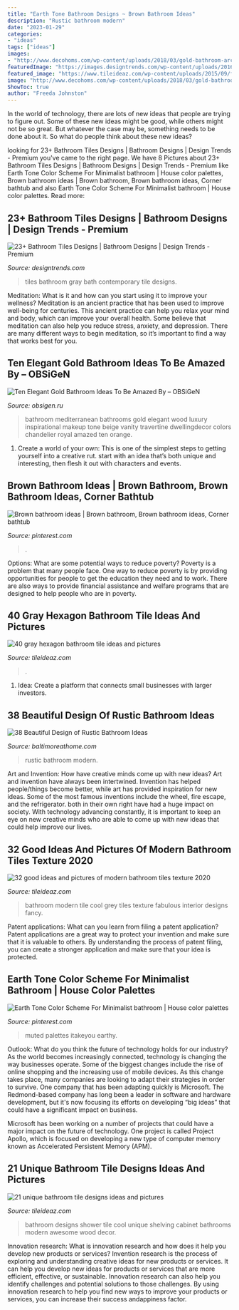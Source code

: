 ```yaml
---
title: "Earth Tone Bathroom Designs ~ Brown Bathroom Ideas"
description: "Rustic bathroom modern"
date: "2023-01-29"
categories:
- "ideas"
tags: ["ideas"]
images:
- "http://www.decohoms.com/wp-content/uploads/2018/03/gold-bathroom-arch-door-arch-doorway-beige-ceiling-gold-chandelier-gold-gilded-mirror-makeup-vanity-mirrored-tray-wood-vanity.jpg"
featuredImage: "https://images.designtrends.com/wp-content/uploads/2016/03/01132749/Gray-Contemporary-Bath-room-tiles.jpg"
featured_image: "https://www.tileideaz.com/wp-content/uploads/2015/09/fancy-bathroom-designs-fabulous-modern-interior-cool-grey-tile.jpg"
image: "http://www.decohoms.com/wp-content/uploads/2018/03/gold-bathroom-arch-door-arch-doorway-beige-ceiling-gold-chandelier-gold-gilded-mirror-makeup-vanity-mirrored-tray-wood-vanity.jpg"
ShowToc: true
author: "Freeda Johnston"
---
```



In the world of technology, there are lots of new ideas that people are trying to figure out. Some of these new ideas might be good, while others might not be so great. But whatever the case may be, something needs to be done about it. So what do people think about these new ideas?

	

		
looking for 23+ Bathroom Tiles Designs | Bathroom Designs | Design Trends - Premium you've came to the right page. We have 8 Pictures about 23+ Bathroom Tiles Designs | Bathroom Designs | Design Trends - Premium like Earth Tone Color Scheme For Minimalist bathroom | House color palettes, Brown bathroom ideas | Brown bathroom, Brown bathroom ideas, Corner bathtub and also Earth Tone Color Scheme For Minimalist bathroom | House color palettes. Read more:
		
    
## 23+ Bathroom Tiles Designs | Bathroom Designs | Design Trends - Premium

<img loading=lazy src="https://images.designtrends.com/wp-content/uploads/2016/03/01132749/Gray-Contemporary-Bath-room-tiles.jpg" onerror="this.onerror=null;this.src='https://tse1.mm.bing.net/th?id=OIP.lT6mIZxRkhrbRQ2AWA7DMQHaJ4&amp;pid=15.1';" alt="23+ Bathroom Tiles Designs | Bathroom Designs | Design Trends - Premium">

_Source: designtrends.com_

>tiles bathroom gray bath contemporary tile designs. 

	

Meditation: What is it and how can you start using it to improve your wellness?
Meditation is an ancient practice that has been used to improve well-being for centuries. This ancient practice can help you relax your mind and body, which can improve your overall health. Some believe that meditation can also help you reduce stress, anxiety, and depression. There are many different ways to begin meditation, so it’s important to find a way that works best for you.

    
## Ten Elegant Gold Bathroom Ideas To Be Amazed By – OBSiGeN

<img loading=lazy src="http://www.decohoms.com/wp-content/uploads/2018/03/gold-bathroom-arch-door-arch-doorway-beige-ceiling-gold-chandelier-gold-gilded-mirror-makeup-vanity-mirrored-tray-wood-vanity.jpg" onerror="this.onerror=null;this.src='https://tse1.mm.bing.net/th?id=OIP.gxBRA40qe4cvg6Y8jYIgTgHaLH&amp;pid=15.1';" alt="Ten Elegant Gold Bathroom Ideas To Be Amazed By – OBSiGeN">

_Source: obsigen.ru_

>bathroom mediterranean bathrooms gold elegant wood luxury inspirational makeup tone beige vanity travertine dwellingdecor colors chandelier royal amazed ten orange. 

	

1. Create a world of your own: This is one of the simplest steps to getting yourself into a creative rut. start with an idea that’s both unique and interesting, then flesh it out with characters and events.

    
## Brown Bathroom Ideas | Brown Bathroom, Brown Bathroom Ideas, Corner Bathtub

<img loading=lazy src="https://i.pinimg.com/736x/f0/83/cd/f083cdb66023454f6f2e94d6251f21fb.jpg" onerror="this.onerror=null;this.src='https://tse2.mm.bing.net/th?id=OIP.9NR8DCHByKtcGR83jiWgPQHaJ3&amp;pid=15.1';" alt="Brown bathroom ideas | Brown bathroom, Brown bathroom ideas, Corner bathtub">

_Source: pinterest.com_

>. 

	

Options: What are some potential ways to reduce poverty?
Poverty is a problem that many people face. One way to reduce poverty is by providing opportunities for people to get the education they need and to work. There are also ways to provide financial assistance and welfare programs that are designed to help people who are in poverty.

    
## 40 Gray Hexagon Bathroom Tile Ideas And Pictures

<img loading=lazy src="https://www.tileideaz.com/wp-content/uploads/2015/03/gray_hexagon_bathroom_tile_4.jpg" onerror="this.onerror=null;this.src='https://tse3.mm.bing.net/th?id=OIP.WtF6zbvMagupFQHUmVaqoAHaJ4&amp;pid=15.1';" alt="40 gray hexagon bathroom tile ideas and pictures">

_Source: tileideaz.com_

>. 

	

1. Idea: Create a platform that connects small businesses with larger investors.

    
## 38 Beautiful Design Of Rustic Bathroom Ideas

<img loading=lazy src="http://www.baltimoreathome.com/wp-content/uploads/2017/08/Rustic-Bathroom-Style-Modern-Chalet-Gross-Wood-Counter.jpg" onerror="this.onerror=null;this.src='https://tse3.mm.bing.net/th?id=OIP.ESUju0ejlG8-HWp89b2G0AHaLI&amp;pid=15.1';" alt="38 Beautiful Design of Rustic Bathroom Ideas">

_Source: baltimoreathome.com_

>rustic bathroom modern. 

	

Art and Invention: How have creative minds come up with new ideas?
Art and invention have always been intertwined. Invention has helped people/things become better, while art has provided inspiration for new ideas. Some of the most famous inventions include the wheel, fire escape, and the refrigerator. both in their own right have had a huge impact on society. With technology advancing constantly, it is important to keep an eye on new creative minds who are able to come up with new ideas that could help improve our lives.

    
## 32 Good Ideas And Pictures Of Modern Bathroom Tiles Texture 2020

<img loading=lazy src="https://www.tileideaz.com/wp-content/uploads/2015/09/fancy-bathroom-designs-fabulous-modern-interior-cool-grey-tile.jpg" onerror="this.onerror=null;this.src='https://tse1.mm.bing.net/th?id=OIP.ONrzm9orMAmWRkJbBoXSVAHaLH&amp;pid=15.1';" alt="32 good ideas and pictures of modern bathroom tiles texture 2020">

_Source: tileideaz.com_

>bathroom modern tile cool grey tiles texture fabulous interior designs fancy. 

	

Patent applications: What can you learn from filing a patent application?
Patent applications are a great way to protect your invention and make sure that it is valuable to others. By understanding the process of patent filing, you can create a stronger application and make sure that your idea is protected.

    
## Earth Tone Color Scheme For Minimalist Bathroom | House Color Palettes

<img loading=lazy src="https://i.pinimg.com/736x/0d/85/76/0d857645a5fac4adc3b6eabb600288a7.jpg" onerror="this.onerror=null;this.src='https://tse1.mm.bing.net/th?id=OIP.oTTXjypk7pKlzm-yTZwZ4QHaOI&amp;pid=15.1';" alt="Earth Tone Color Scheme For Minimalist bathroom | House color palettes">

_Source: pinterest.com_

>muted palettes itakeyou earthy. 

	

Outlook: What do you think the future of technology holds for our industry?
As the world becomes increasingly connected, technology is changing the way businesses operate. Some of the biggest changes include the rise of online shopping and the increasing use of mobile devices. As this change takes place, many companies are looking to adapt their strategies in order to survive. 
One company that has been adapting quickly is Microsoft. The Redmond-based company has long been a leader in software and hardware development, but it's now focusing its efforts on developing “big ideas” that could have a significant impact on business. 

Microsoft has been working on a number of projects that could have a major impact on the future of technology. One project is called Project Apollo, which is focused on developing a new type of computer memory known as Accelerated Persistent Memory (APM).

    
## 21 Unique Bathroom Tile Designs Ideas And Pictures

<img loading=lazy src="http://www.tileideaz.com/wp-content/uploads/2015/10/bathroom-cool-with-shower-wall-cabinet-drawers-green-plant-in-the-pot-open-shelving-towels-awesome-cool-white-bathroom-wall-cabinet-design-ideas.jpg" onerror="this.onerror=null;this.src='https://tse3.mm.bing.net/th?id=OIP.ZK7QzlxEd9a-AiLcRiueBgHaJ5&amp;pid=15.1';" alt="21 unique bathroom tile designs ideas and pictures">

_Source: tileideaz.com_

>bathroom designs shower tile cool unique shelving cabinet bathrooms modern awesome wood decor. 

	

Innovation research: What is innovation research and how does it help you develop new products or services?
Invention research is the process of exploring and understanding creative ideas for new products or services. It can help you develop new ideas for products or services that are more efficient, effective, or sustainable. Innovation research can also help you identify challenges and potential solutions to those challenges. By using innovation research to help you find new ways to improve your products or services, you can increase their success andappiness factor.


